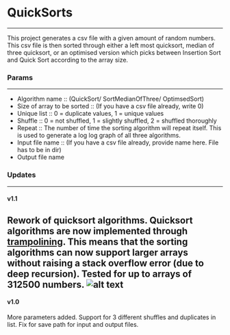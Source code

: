 # QuickSorts
---
This project generates a csv file with a given amount of random numbers. This csv file is then sorted through either a left most quicksort, median of three quicksort, or an optimised version which picks between Insertion Sort and Quick Sort according to the array size.

### Params
---
- Algorithm name :: (QuickSort/ SortMedianOfThree/ OptimsedSort)
- Size of array to be sorted :: (If you have a csv file already, write 0)
- Unique list :: 0 = duplicate values, 1 = unique values
- Shuffle :: 0 = not shuffled, 1 = slightly shuffled, 2 = shuffled thoroughly
- Repeat :: The number of time the sorting algorithm will repeat itself. This is used to generate a log log graph of all three algorithms.
- Input file name :: (If you have a csv file already, provide name here. File has to be in dir)
- Output file name

### Updates
---
#### v1.1

Rework of quicksort algorithms. Quicksort algorithms are now implemented through [trampolining](https://en.wikipedia.org/wiki/Trampoline_(computing)). This means that the sorting algorithms can now support larger arrays without raising a stack overflow error (due to deep recursion). Tested for up to arrays of 312500 numbers.
![alt text](http://image.prntscr.com/image/b4ebd11f22334e3193cdbbd0041a80f3.png "Log Log Graphs")
---
#### v1.0

More parameters added. Support for 3 different shuffles and duplicates in list. 
Fix for save path for input and output files.